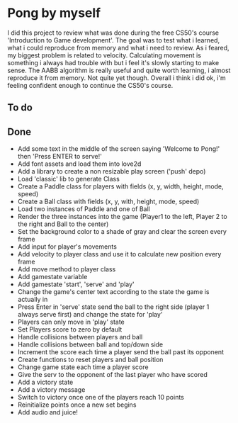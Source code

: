# Pong by myself

I did this project to review what was done during the free CS50's course 'Introduction to Game development'. The goal was to test what i learned, what i could reproduce from memory and what i need to review. As i feared, my biggest problem is related to velocity. Calculating movement is something i always had trouble with but i feel it's slowly starting to make sense. The AABB algorithm is really useful and quite worth learning, i almost reproduce it from memory. Not quite yet though. Overall i think i did ok, i'm feeling confident enough to continue the CS50's course.

## To do

## Done
- Add some text in the middle of the screen saying 'Welcome to Pong!' then 'Press ENTER to serve!'
- Add font assets and load them into love2d
- Add a library to create a non resizable play screen ('push' depo)
- Load 'classic' lib to generate Class
- Create a Paddle class for players with fields (x, y, width, height, mode, speed)
- Create a Ball class with fields (x, y, with, height, mode, speed)
- Load two instances of Paddle and one of Ball
- Render the three instances into the game (Player1 to the left, Player 2 to the right and Ball to the center)
- Set the background color to a shade of gray and clear the screen every frame
- Add input for player's movements
- Add velocity to player class and use it to calculate new position every frame
- Add move method to player class
- Add gamestate variable
- Add gamestate 'start', 'serve' and 'play'
- Change the game's center text according to the state the game is actually in
- Press Enter in 'serve' state send the ball to the right side (player 1 always serve first) and change the state for 'play'
- Players can only move in 'play' state
- Set Players score to zero by default 
- Handle collisions between players and ball
- Handle collisions between ball and top/down side
- Increment the score each time a player send the ball past its opponent
- Create functions to reset players and ball position
- Change game state each time a player score
- Give the serv to the opponent of the last player who have scored
- Add a victory state
- Add a victory message 
- Switch to victory once one of the players reach 10 points
- Reinitialize points once a new set begins
- Add audio and juice!
